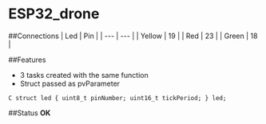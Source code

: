 # ESP32_drone

##Connections
| Led | Pin |
| --- | --- |
| Yellow  | 19  |
| Red  | 23  |
| Green  | 18  |

##Features
* 3 tasks created with the same function
* Struct passed as pvParameter

``C
struct led {
	uint8_t pinNumber;
	uint16_t tickPeriod;
} led;
``

##Status
**OK**
